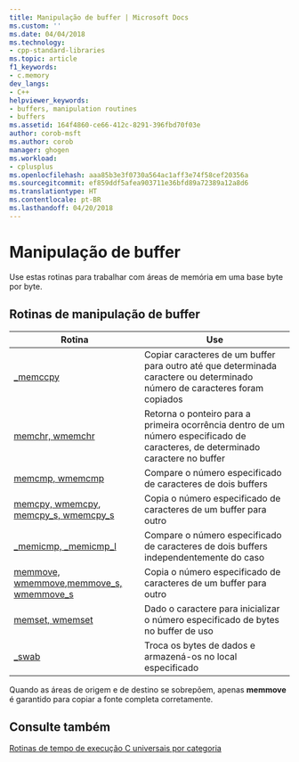 ```yaml
---
title: Manipulação de buffer | Microsoft Docs
ms.custom: ''
ms.date: 04/04/2018
ms.technology:
- cpp-standard-libraries
ms.topic: article
f1_keywords:
- c.memory
dev_langs:
- C++
helpviewer_keywords:
- buffers, manipulation routines
- buffers
ms.assetid: 164f4860-ce66-412c-8291-396fbd70f03e
author: corob-msft
ms.author: corob
manager: ghogen
ms.workload:
- cplusplus
ms.openlocfilehash: aaa85b3e3f0730a564ac1aff3e74f58cef20356a
ms.sourcegitcommit: ef859ddf5afea903711e36bfd89a72389a12a8d6
ms.translationtype: HT
ms.contentlocale: pt-BR
ms.lasthandoff: 04/20/2018
---
```

# <a name="buffer-manipulation"></a>Manipulação de buffer

Use estas rotinas para trabalhar com áreas de memória em uma base byte por byte.

## <a name="buffer-manipulation-routines"></a>Rotinas de manipulação de buffer

|Rotina|Use|
|-------------|---------|
|[_memccpy](../c-runtime-library/reference/memccpy.md)|Copiar caracteres de um buffer para outro até que determinada caractere ou determinado número de caracteres foram copiados|
|[memchr, wmemchr](../c-runtime-library/reference/memchr-wmemchr.md)|Retorna o ponteiro para a primeira ocorrência dentro de um número especificado de caracteres, de determinado caractere no buffer|
|[memcmp, wmemcmp](../c-runtime-library/reference/memcmp-wmemcmp.md)|Compare o número especificado de caracteres de dois buffers|
|[memcpy, wmemcpy](../c-runtime-library/reference/memcpy-wmemcpy.md), [memcpy_s, wmemcpy_s](../c-runtime-library/reference/memcpy-s-wmemcpy-s.md)|Copia o número especificado de caracteres de um buffer para outro|
|[_memicmp, _memicmp_l](../c-runtime-library/reference/memicmp-memicmp-l.md)|Compare o número especificado de caracteres de dois buffers independentemente do caso|
|[memmove, wmemmove](../c-runtime-library/reference/memmove-wmemmove.md),[memmove_s, wmemmove_s](../c-runtime-library/reference/memmove-s-wmemmove-s.md)|Copia o número especificado de caracteres de um buffer para outro|
|[memset, wmemset](../c-runtime-library/reference/memset-wmemset.md)|Dado o caractere para inicializar o número especificado de bytes no buffer de uso|
|[_swab](../c-runtime-library/reference/swab.md)|Troca os bytes de dados e armazená-os no local especificado|

Quando as áreas de origem e de destino se sobrepõem, apenas **memmove** é garantido para copiar a fonte completa corretamente.

## <a name="see-also"></a>Consulte também

[Rotinas de tempo de execução C universais por categoria](../c-runtime-library/run-time-routines-by-category.md)

